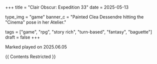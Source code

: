 +++
title = "Clair Obscur: Expedition 33"
date = 2025-05-13

type_img = "game"
banner_c = "Painted Clea Dessendre hitting the \"Cinema\" pose in her Atelier."

tags = ["game", "rpg", "story rich", "turn-based", "fantasy", "baguette"]
draft = false
+++

Marked played on 2025.06.05

{{ Contents Restricted }}
